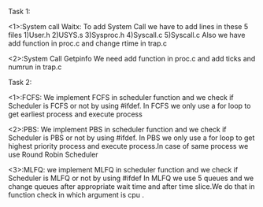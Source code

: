 Task 1:

<1>:System call Waitx:
To add System Call we have to add lines in these 5 files
1)User.h
2)USYS.s
3)Sysproc.h
4)Syscall.c
5)Syscall.c
Also we have add function in proc.c and change rtime in trap.c

<2>:System Call Getpinfo
We need add function in proc.c and add ticks and numrun in trap.c


Task 2:

<1>:FCFS:
We implement FCFS in scheduler function and we check if Scheduler is FCFS or not by using #ifdef.
In FCFS we only use a for loop to get earliest process and execute process

<2>:PBS:
We implement PBS in scheduler function and we check if Scheduler is PBS or not by using #ifdef.
In PBS we only use a for loop to get highest priority process and execute process.In case of same process we use Round Robin Scheduler

<3>:MLFQ:
we implement MLFQ in scheduler function and we check if Scheduler is MLFQ or not by using #ifdef
In MLFQ we use 5 queues and we change queues after appropriate wait time and after time slice.We do that in function check in which argument is cpu .

